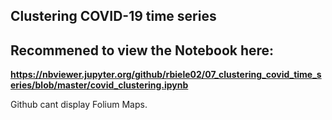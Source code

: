 ## Clustering COVID-19 time series

## Recommened to view the Notebook here:
**https://nbviewer.jupyter.org/github/rbiele02/07_clustering_covid_time_series/blob/master/covid_clustering.ipynb**

Github cant display Folium Maps.

